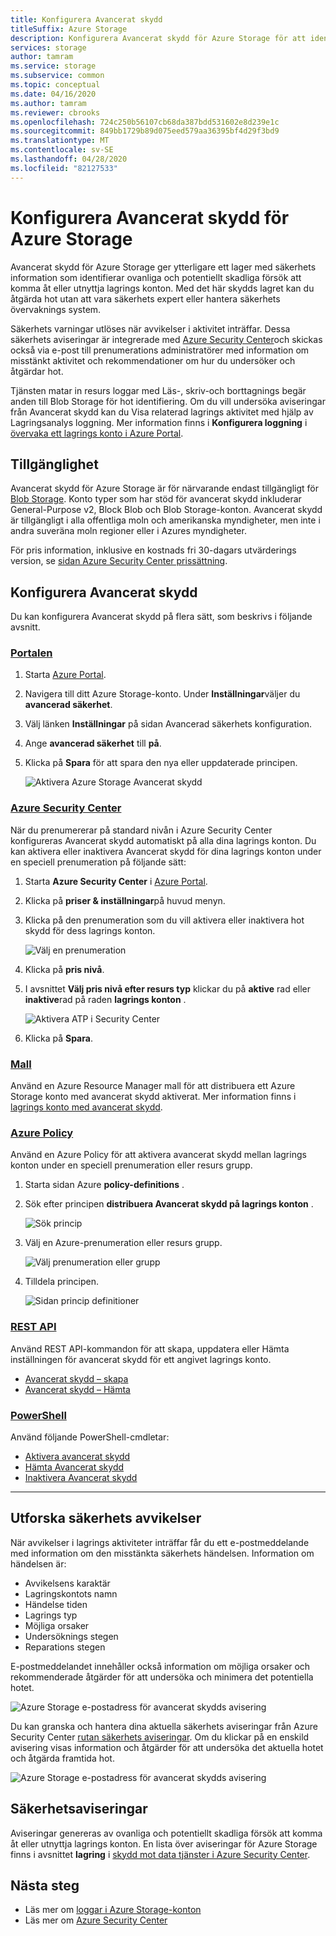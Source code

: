 ```yaml
---
title: Konfigurera Avancerat skydd
titleSuffix: Azure Storage
description: Konfigurera Avancerat skydd för Azure Storage för att identifiera avvikelser i konto aktivitet och få meddelanden om potentiellt skadliga försök att komma åt ditt konto.
services: storage
author: tamram
ms.service: storage
ms.subservice: common
ms.topic: conceptual
ms.date: 04/16/2020
ms.author: tamram
ms.reviewer: cbrooks
ms.openlocfilehash: 724c250b56107cb68da387bdd531602e8d239e1c
ms.sourcegitcommit: 849bb1729b89d075eed579aa36395bf4d29f3bd9
ms.translationtype: MT
ms.contentlocale: sv-SE
ms.lasthandoff: 04/28/2020
ms.locfileid: "82127533"
---
```

# <a name="configure-advanced-threat-protection-for-azure-storage"></a>Konfigurera Avancerat skydd för Azure Storage

Avancerat skydd för Azure Storage ger ytterligare ett lager med säkerhets information som identifierar ovanliga och potentiellt skadliga försök att komma åt eller utnyttja lagrings konton. Med det här skydds lagret kan du åtgärda hot utan att vara säkerhets expert eller hantera säkerhets övervaknings system.

Säkerhets varningar utlöses när avvikelser i aktivitet inträffar. Dessa säkerhets aviseringar är integrerade med [Azure Security Center](https://azure.microsoft.com/services/security-center/)och skickas också via e-post till prenumerations administratörer med information om misstänkt aktivitet och rekommendationer om hur du undersöker och åtgärdar hot.

Tjänsten matar in resurs loggar med Läs-, skriv-och borttagnings begär anden till Blob Storage för hot identifiering. Om du vill undersöka aviseringar från Avancerat skydd kan du Visa relaterad lagrings aktivitet med hjälp av Lagringsanalys loggning. Mer information finns i **Konfigurera loggning** i [övervaka ett lagrings konto i Azure Portal](storage-monitor-storage-account.md#configure-logging).

## <a name="availability"></a>Tillgänglighet

Avancerat skydd för Azure Storage är för närvarande endast tillgängligt för [Blob Storage](https://azure.microsoft.com/services/storage/blobs/). Konto typer som har stöd för avancerat skydd inkluderar General-Purpose v2, Block Blob och Blob Storage-konton. Avancerat skydd är tillgängligt i alla offentliga moln och amerikanska myndigheter, men inte i andra suveräna moln regioner eller i Azures myndigheter.

För pris information, inklusive en kostnads fri 30-dagars utvärderings version, se [sidan Azure Security Center prissättning](https://azure.microsoft.com/pricing/details/security-center/).


## <a name="set-up-advanced-threat-protection"></a>Konfigurera Avancerat skydd

Du kan konfigurera Avancerat skydd på flera sätt, som beskrivs i följande avsnitt.

### <a name="portal"></a>[Portalen](#tab/azure-portal)

1. Starta [Azure Portal](https://portal.azure.com/).
1. Navigera till ditt Azure Storage-konto. Under **Inställningar**väljer du **avancerad säkerhet**.
1. Välj länken **Inställningar** på sidan Avancerad säkerhets konfiguration.
1. Ange **avancerad säkerhet** till **på**.
1. Klicka på **Spara** för att spara den nya eller uppdaterade principen.

    ![Aktivera Azure Storage Avancerat skydd](./media/storage-advanced-threat-protection/storage-advanced-threat-protection-turn-on.png)

### <a name="azure-security-center"></a>[Azure Security Center](#tab/azure-security-center)

När du prenumererar på standard nivån i Azure Security Center konfigureras Avancerat skydd automatiskt på alla dina lagrings konton. Du kan aktivera eller inaktivera Avancerat skydd för dina lagrings konton under en speciell prenumeration på följande sätt:

1. Starta **Azure Security Center** i [Azure Portal](https://portal.azure.com).
1. Klicka på **priser & inställningar**på huvud menyn.
1. Klicka på den prenumeration som du vill aktivera eller inaktivera hot skydd för dess lagrings konton.

    ![Välj en prenumeration](./media/storage-advanced-threat-protection/storage-advanced-threat-protection-subscription.png)

1. Klicka på **pris nivå**.
1. I avsnittet **Välj pris nivå efter resurs typ** klickar du på **aktive** rad eller **inaktive**rad på raden **lagrings konton** .

    ![Aktivera ATP i Security Center](./media/storage-advanced-threat-protection/storage-advanced-threat-protection-pricing2.png)
1. Klicka på **Spara**.

### <a name="template"></a>[Mall](#tab/template)

Använd en Azure Resource Manager mall för att distribuera ett Azure Storage konto med avancerat skydd aktiverat. Mer information finns i [lagrings konto med avancerat skydd](https://azure.microsoft.com/resources/templates/201-storage-advanced-threat-protection-create/).

### <a name="azure-policy"></a>[Azure Policy](#tab/azure-policy)

Använd en Azure Policy för att aktivera avancerat skydd mellan lagrings konton under en speciell prenumeration eller resurs grupp.

1. Starta sidan Azure **policy-definitions** .

1. Sök efter principen **distribuera Avancerat skydd på lagrings konton** .

     ![Sök princip](./media/storage-advanced-threat-protection/storage-atp-policy-definitions.png)

1. Välj en Azure-prenumeration eller resurs grupp.

    ![Välj prenumeration eller grupp](./media/storage-advanced-threat-protection/storage-atp-policy2.png)

1. Tilldela principen.

    ![Sidan princip definitioner](./media/storage-advanced-threat-protection/storage-atp-policy1.png)

### <a name="rest-api"></a>[REST API](#tab/rest-api)

Använd REST API-kommandon för att skapa, uppdatera eller Hämta inställningen för avancerat skydd för ett angivet lagrings konto.

* [Avancerat skydd – skapa](https://docs.microsoft.com/rest/api/securitycenter/advancedthreatprotection/create)
* [Avancerat skydd – Hämta](https://docs.microsoft.com/rest/api/securitycenter/advancedthreatprotection/get)

### <a name="powershell"></a>[PowerShell](#tab/azure-powershell)

Använd följande PowerShell-cmdletar:

* [Aktivera avancerat skydd](https://docs.microsoft.com/powershell/module/az.security/enable-azsecurityadvancedthreatprotection)
* [Hämta Avancerat skydd](https://docs.microsoft.com/powershell/module/az.security/get-azsecurityadvancedthreatprotection)
* [Inaktivera Avancerat skydd](https://docs.microsoft.com/powershell/module/az.security/disable-azsecurityadvancedthreatprotection)

---

## <a name="explore-security-anomalies"></a>Utforska säkerhets avvikelser

När avvikelser i lagrings aktiviteter inträffar får du ett e-postmeddelande med information om den misstänkta säkerhets händelsen. Information om händelsen är:

* Avvikelsens karaktär
* Lagringskontots namn
* Händelse tiden
* Lagrings typ
* Möjliga orsaker
* Undersöknings stegen
* Reparations stegen

E-postmeddelandet innehåller också information om möjliga orsaker och rekommenderade åtgärder för att undersöka och minimera det potentiella hotet.

![Azure Storage e-postadress för avancerat skydds avisering](./media/storage-advanced-threat-protection/storage-advanced-threat-protection-alert-email.png)

Du kan granska och hantera dina aktuella säkerhets aviseringar från Azure Security Center [rutan säkerhets aviseringar](../../security-center/security-center-managing-and-responding-alerts.md). Om du klickar på en enskild avisering visas information och åtgärder för att undersöka det aktuella hotet och åtgärda framtida hot.

![Azure Storage e-postadress för avancerat skydds avisering](./media/storage-advanced-threat-protection/storage-advanced-threat-protection-alert.png)

## <a name="security-alerts"></a>Säkerhetsaviseringar

Aviseringar genereras av ovanliga och potentiellt skadliga försök att komma åt eller utnyttja lagrings konton. En lista över aviseringar för Azure Storage finns i avsnittet **lagring** i [skydd mot data tjänster i Azure Security Center](https://docs.microsoft.com/azure/security-center/alerts-reference#alerts-azurestorage).

## <a name="next-steps"></a>Nästa steg

* Läs mer om [loggar i Azure Storage-konton](/rest/api/storageservices/About-Storage-Analytics-Logging)
* Läs mer om [Azure Security Center](../../security-center/security-center-intro.md)
